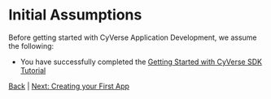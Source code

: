Initial Assumptions
===============================================

Before getting started with CyVerse Application Development, we assume the following:
* You have successfully completed the [Getting Started with CyVerse SDK Tutorial](getting-started.md)

[Back](app-dev.md) | [Next: Creating your First App](app-dev-first-app.md)
